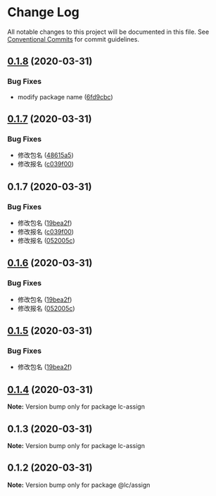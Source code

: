# Change Log

All notable changes to this project will be documented in this file.
See [Conventional Commits](https://conventionalcommits.org) for commit guidelines.

## [0.1.8](https://github.com/echoLC/utils-monorepo/compare/lc-assign@0.1.7...lc-assign@0.1.8) (2020-03-31)


### Bug Fixes

* modify package name ([6fd9cbc](https://github.com/echoLC/utils-monorepo/commit/6fd9cbcd6af441b7c1618d88e6e2a8965842de2e))





## [0.1.7](https://github.com/echoLC/utils-monorepo/compare/lc-assign@0.1.6...lc-assign@0.1.7) (2020-03-31)


### Bug Fixes

* 修改包名 ([48615a5](https://github.com/echoLC/utils-monorepo/commit/48615a5926a2e5643d84a7fabd346fd52e4e31da))
* 修改报名 ([c039f00](https://github.com/echoLC/utils-monorepo/commit/c039f0029d58ec858784163d483b826c925a5cd0))





## 0.1.7 (2020-03-31)


### Bug Fixes

* 修改包名 ([19bea2f](https://github.com/echoLC/utils-monorepo/commit/19bea2fb9587bfc623d2ad8fb797211b529f0bdf))
* 修改报名 ([c039f00](https://github.com/echoLC/utils-monorepo/commit/c039f0029d58ec858784163d483b826c925a5cd0))
* 修改报名 ([052005c](https://github.com/echoLC/utils-monorepo/commit/052005ccecc2e66574a0fd61e1e17dd53b819ad3))





## [0.1.6](https://github.com/echoLC/utils-monorepo/compare/lc-assign@0.1.4...lc-assign@0.1.6) (2020-03-31)


### Bug Fixes

* 修改包名 ([19bea2f](https://github.com/echoLC/utils-monorepo/commit/19bea2fb9587bfc623d2ad8fb797211b529f0bdf))
* 修改报名 ([052005c](https://github.com/echoLC/utils-monorepo/commit/052005ccecc2e66574a0fd61e1e17dd53b819ad3))





## [0.1.5](https://github.com/echoLC/utils-monorepo/compare/@lc/assign@0.1.2...@lc/assign@0.1.5) (2020-03-31)


### Bug Fixes

* 修改包名 ([19bea2f](https://github.com/echoLC/utils-monorepo/commit/19bea2fb9587bfc623d2ad8fb797211b529f0bdf))





## [0.1.4](https://github.com/echoLC/utils-monorepo/compare/lc-assign@0.1.3...lc-assign@0.1.4) (2020-03-31)

**Note:** Version bump only for package lc-assign





## 0.1.3 (2020-03-31)

**Note:** Version bump only for package lc-assign





## 0.1.2 (2020-03-31)

**Note:** Version bump only for package @lc/assign
